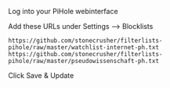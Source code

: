 Log into your PiHole webinterface

Add these URLs under Settings --> Blocklists

```
https://github.com/stonecrusher/filterlists-pihole/raw/master/watchlist-internet-ph.txt
https://github.com/stonecrusher/filterlists-pihole/raw/master/pseudowissenschaft-ph.txt
```

Click Save & Update